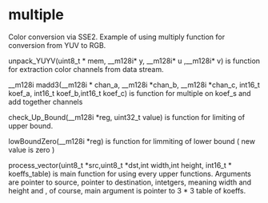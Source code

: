 # multiple
Color conversion via SSE2.
Example of using multiply function for conversion from YUV to RGB.

unpack_YUYV(uint8_t * mem, __m128i* y, __m128i* u ,__m128i* v)
 is function for extraction color channels from data stream.

__m128i madd3(__m128i * chan_a,  __m128i *chan_b, __m128i *chan_c, int16_t koef_a, int16_t koef_b,int16_t koef_c)
 is function for multiple on koef_s and add together channels

check_Up_Bound(__m128i *reg, uint32_t value)
  is function for limiting of upper bound.

lowBoundZero(__m128i *reg)
  is function for limmiting of lower bound ( new value is zero )

process_vector(uint8_t *src,uint8_t *dst,int width,int height, int16_t * koeffs_table)
  is main function for using every upper functions. Arguments are pointer to source, pointer to destination, intetgers, meaning width and height
  and , of course, main argument is pointer to 3 * 3 table of koeffs.
